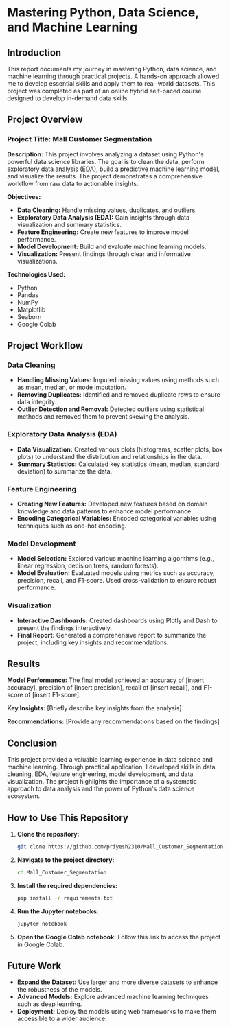 # Mastering Python, Data Science, and Machine Learning

## Introduction
This report documents my journey in mastering Python, data science, and machine learning through practical projects. A hands-on approach allowed me to develop essential skills and apply them to real-world datasets. This project was completed as part of an online hybrid self-paced course designed to develop in-demand data skills.

## Project Overview
### Project Title: Mall Customer Segmentation

**Description:**
This project involves analyzing a dataset using Python's powerful data science libraries. The goal is to clean the data, perform exploratory data analysis (EDA), build a predictive machine learning model, and visualize the results. The project demonstrates a comprehensive workflow from raw data to actionable insights.

**Objectives:**

- **Data Cleaning:** Handle missing values, duplicates, and outliers.
- **Exploratory Data Analysis (EDA):** Gain insights through data visualization and summary statistics.
- **Feature Engineering:** Create new features to improve model performance.
- **Model Development:** Build and evaluate machine learning models.
- **Visualization:** Present findings through clear and informative visualizations.

**Technologies Used:**

- Python
- Pandas
- NumPy
- Matplotlib
- Seaborn
- Google Colab

## Project Workflow

### Data Cleaning
- **Handling Missing Values:** Imputed missing values using methods such as mean, median, or mode imputation.
- **Removing Duplicates:** Identified and removed duplicate rows to ensure data integrity.
- **Outlier Detection and Removal:** Detected outliers using statistical methods and removed them to prevent skewing the analysis.

### Exploratory Data Analysis (EDA)
- **Data Visualization:** Created various plots (histograms, scatter plots, box plots) to understand the distribution and relationships in the data.
- **Summary Statistics:** Calculated key statistics (mean, median, standard deviation) to summarize the data.

### Feature Engineering
- **Creating New Features:** Developed new features based on domain knowledge and data patterns to enhance model performance.
- **Encoding Categorical Variables:** Encoded categorical variables using techniques such as one-hot encoding.

### Model Development
- **Model Selection:** Explored various machine learning algorithms (e.g., linear regression, decision trees, random forests).
- **Model Evaluation:** Evaluated models using metrics such as accuracy, precision, recall, and F1-score. Used cross-validation to ensure robust performance.

### Visualization
- **Interactive Dashboards:** Created dashboards using Plotly and Dash to present the findings interactively.
- **Final Report:** Generated a comprehensive report to summarize the project, including key insights and recommendations.

## Results
**Model Performance:**
The final model achieved an accuracy of [insert accuracy], precision of [insert precision], recall of [insert recall], and F1-score of [insert F1-score].

**Key Insights:**
[Briefly describe key insights from the analysis]

**Recommendations:**
[Provide any recommendations based on the findings]

## Conclusion
This project provided a valuable learning experience in data science and machine learning. Through practical application, I developed skills in data cleaning, EDA, feature engineering, model development, and data visualization. The project highlights the importance of a systematic approach to data analysis and the power of Python's data science ecosystem.

## How to Use This Repository
1. **Clone the repository:**
    ```bash
    git clone https://github.com/priyesh2310/Mall_Customer_Segmentation.git
    ```
2. **Navigate to the project directory:**
    ```bash
    cd Mall_Customer_Segmentation
    ```
3. **Install the required dependencies:**
    ```bash
    pip install -r requirements.txt
    ```
4. **Run the Jupyter notebooks:**
    ```bash
    jupyter notebook
    ```
5. **Open the Google Colab notebook:**
    Follow this link to access the project in Google Colab.

## Future Work
- **Expand the Dataset:** Use larger and more diverse datasets to enhance the robustness of the models.
- **Advanced Models:** Explore advanced machine learning techniques such as deep learning.
- **Deployment:** Deploy the models using web frameworks to make them accessible to a wider audience.
